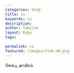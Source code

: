 ```yaml
---
categories: blog
title: cu
keywords: cu
description: 
author: Tamilan
layout: Ruby
tags: 
 
permalink: cu
featured: /images/ttak-48.png
---
```

  
செம்பு, தாமிரம்  
